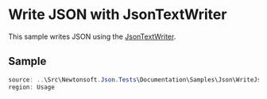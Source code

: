 ﻿# Write JSON with JsonTextWriter

This sample writes JSON using the [JsonTextWriter](/API/newtonsoft/json/jsontextwriter/). 

## Sample

```csharp Usage
source: ..\Src\Newtonsoft.Json.Tests\Documentation\Samples\Json\WriteJsonWithJsonTextWriter.cs
region: Usage
```

